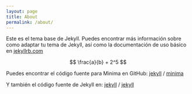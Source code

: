 ```yaml
---
layout: page
title: About
permalink: /about/
---
```


Este es el tema base de Jekyll. Puedes encontrar más información sobre como adaptar tu tema de Jekyll, así como la documentación de uso básico en [jekyllrb.com](https://jekyllrb.com/)

$$
\frac{a}{b} + 2^5
$$

Puedes encontrar el código fuente para Minima en GitHub:
[jekyll][jekyll-organization] /
[minima](https://github.com/jekyll/minima)

Y también el código fuente de Jekyll en:
[jekyll][jekyll-organization] /
[jekyll](https://github.com/jekyll/jekyll)

[jekyll-organization]: https://github.com/jekyll
